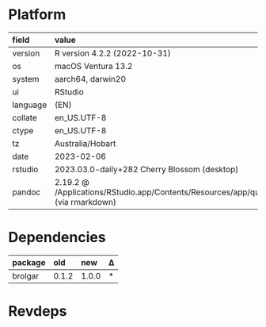 # Platform

|field    |value                                                                                       |
|:--------|:-------------------------------------------------------------------------------------------|
|version  |R version 4.2.2 (2022-10-31)                                                                |
|os       |macOS Ventura 13.2                                                                          |
|system   |aarch64, darwin20                                                                           |
|ui       |RStudio                                                                                     |
|language |(EN)                                                                                        |
|collate  |en_US.UTF-8                                                                                 |
|ctype    |en_US.UTF-8                                                                                 |
|tz       |Australia/Hobart                                                                            |
|date     |2023-02-06                                                                                  |
|rstudio  |2023.03.0-daily+282 Cherry Blossom (desktop)                                                |
|pandoc   |2.19.2 @ /Applications/RStudio.app/Contents/Resources/app/quarto/bin/tools/ (via rmarkdown) |

# Dependencies

|package |old   |new   |Δ  |
|:-------|:-----|:-----|:--|
|brolgar |0.1.2 |1.0.0 |*  |

# Revdeps

